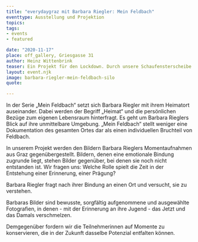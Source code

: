 ```yaml
---
title: "everydaygraz mit Barbara Riegler: Mein Feldbach"
eventtype: Ausstellung und Projektion
topics:
tags:
- events
- featured

date: "2020-11-17"
place: off_gallery, Griesgasse 31
author: Heinz Wittenbrink
teaser: Ein Projekt für den Lockdown. Durch unsere Schaufensterscheibe in der Griesgasse 31. sieht man Barbara Rieglers Erinnerungsbilder an ihre Heimatstadt. Auf die Scheibe projizieren wir Bilder des heutigen Graz. Nach dem Lockdown wird "Mein Feldbach" zugänglich.
layout: event.njk
image: barbara-riegler-mein-feldbach-silo
quote:

---
```

In der Serie „Mein Feldbach“ setzt sich Barbara Riegler mit ihrem Heimatort auseinander. Dabei werden der Begriff „Heimat“ und die persönlichen Bezüge zum eigenen Lebensraum hinterfragt. Es geht um Barbara Rieglers Blick auf ihre unmittelbare Umgebung. „Mein Feldbach“ stellt weniger eine Dokumentation des gesamten Ortes dar als einen individuellen Bruchteil von Feldbach.


In unserem Projekt werden den Bildern Barbara Rieglers Momentaufnahmen aus Graz gegenübergestellt. Bildern, denen eine emotionale Bindung zugrunde liegt, stehen Bilder gegenüber, bei denen sie noch nicht entstanden ist.
Wir fragen uns: Welche Rolle spielt die Zeit in der Entstehung einer Erinnerung, einer Prägung?

Barbara Riegler fragt nach ihrer Bindung an einen Ort und versucht, sie zu verstehen.

Barbaras Bilder sind bewusste, sorgfältig aufgenommene und ausgewählte Fotografien, in denen - mit der Erinnerung an ihre Jugend  - das Jetzt und das Damals verschmelzen.

Demgegenüber fordern wir die Teilnehmerinnen auf Momente zu konservieren, die in der Zukunft dasselbe Potenzial entfalten können.
